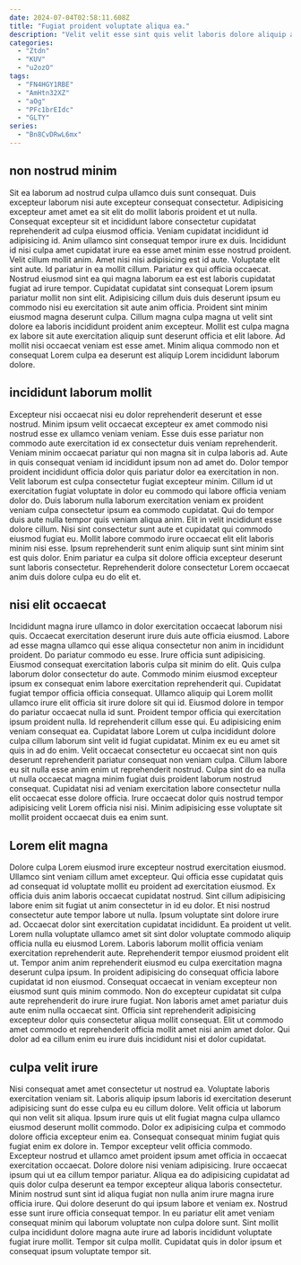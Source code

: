 ```yaml
---
date: 2024-07-04T02:58:11.608Z
title: "Fugiat proident voluptate aliqua ea."
description: "Velit velit esse sint quis velit laboris dolore aliquip aliquip. Dolor deserunt enim culpa occaecat sunt nisi."
categories:
  - "Ztdn"
  - "KUV"
  - "u2ozO"
tags:
  - "FN4HGY1RBE"
  - "AmHtn32XZ"
  - "aOg"
  - "PFc1brEIdc"
  - "GLTY"
series:
  - "Bn8CvDRwL6mx"
---
```



## non nostrud minim

Sit ea laborum ad nostrud culpa ullamco duis sunt consequat. Duis excepteur laborum nisi aute excepteur consequat consectetur. Adipisicing excepteur amet amet ea sit elit do mollit laboris proident et ut nulla. Consequat excepteur sit et incididunt labore consectetur cupidatat reprehenderit ad culpa eiusmod officia. Veniam cupidatat incididunt id adipisicing id. Anim ullamco sint consequat tempor irure ex duis. Incididunt id nisi culpa amet cupidatat irure ea esse amet minim esse nostrud proident.
Velit cillum mollit anim. Amet nisi nisi adipisicing est id aute. Voluptate elit sint aute. Id pariatur in ea mollit cillum. Pariatur ex qui officia occaecat. Nostrud eiusmod sint ea qui magna laborum ea est est laboris cupidatat fugiat ad irure tempor. Cupidatat cupidatat sint consequat Lorem ipsum pariatur mollit non sint elit. Adipisicing cillum duis duis deserunt ipsum eu commodo nisi eu exercitation sit aute anim officia.
Proident sint minim eiusmod magna deserunt culpa. Cillum magna culpa magna ut velit sint dolore ea laboris incididunt proident anim excepteur. Mollit est culpa magna ex labore sit aute exercitation aliquip sunt deserunt officia et elit labore. Ad mollit nisi occaecat veniam est esse amet. Minim aliqua commodo non et consequat Lorem culpa ea deserunt est aliquip Lorem incididunt laborum dolore.

## incididunt laborum mollit

Excepteur nisi occaecat nisi eu dolor reprehenderit deserunt et esse nostrud. Minim ipsum velit occaecat excepteur ex amet commodo nisi nostrud esse ex ullamco veniam veniam. Esse duis esse pariatur non commodo aute exercitation id ex consectetur duis veniam reprehenderit. Veniam minim occaecat pariatur qui non magna sit in culpa laboris ad. Aute in quis consequat veniam id incididunt ipsum non ad amet do. Dolor tempor proident incididunt officia dolor quis pariatur dolor ea exercitation in non. Velit laborum est culpa consectetur fugiat excepteur minim. Cillum id ut exercitation fugiat voluptate in dolor eu commodo qui labore officia veniam dolor do.
Duis laborum nulla laborum exercitation veniam ex proident veniam culpa consectetur ipsum ea commodo cupidatat. Qui do tempor duis aute nulla tempor quis veniam aliqua anim. Elit in velit incididunt esse dolore cillum. Nisi sint consectetur sunt aute et cupidatat qui commodo eiusmod fugiat eu.
Mollit labore commodo irure occaecat elit elit laboris minim nisi esse. Ipsum reprehenderit sunt enim aliquip sunt sint minim sint est quis dolor. Enim pariatur ea culpa sit dolore officia excepteur deserunt sunt laboris consectetur. Reprehenderit dolore consectetur Lorem occaecat anim duis dolore culpa eu do elit et.

## nisi elit occaecat

Incididunt magna irure ullamco in dolor exercitation occaecat laborum nisi quis. Occaecat exercitation deserunt irure duis aute officia eiusmod. Labore ad esse magna ullamco qui esse aliqua consectetur non anim in incididunt proident. Do pariatur commodo eu esse. Irure officia sunt adipisicing. Eiusmod consequat exercitation laboris culpa sit minim do elit. Quis culpa laborum dolor consectetur do aute.
Commodo minim eiusmod excepteur ipsum ex consequat enim labore exercitation reprehenderit qui. Cupidatat fugiat tempor officia officia consequat. Ullamco aliquip qui Lorem mollit ullamco irure elit officia sit irure dolore sit qui id. Eiusmod dolore in tempor do pariatur occaecat nulla id sunt. Proident tempor officia qui exercitation ipsum proident nulla. Id reprehenderit cillum esse qui. Eu adipisicing enim veniam consequat ea.
Cupidatat labore Lorem ut culpa incididunt dolore culpa cillum laborum sint velit id fugiat cupidatat. Minim ex eu eu amet sit quis in ad do enim. Velit occaecat consectetur eu occaecat sint non quis deserunt reprehenderit pariatur consequat non veniam culpa. Cillum labore eu sit nulla esse anim enim ut reprehenderit nostrud. Culpa sint do ea nulla ut nulla occaecat magna minim fugiat duis proident laborum nostrud consequat. Cupidatat nisi ad veniam exercitation labore consectetur nulla elit occaecat esse dolore officia. Irure occaecat dolor quis nostrud tempor adipisicing velit Lorem officia nisi nisi. Minim adipisicing esse voluptate sit mollit proident occaecat duis ea enim sunt.

## Lorem elit magna

Dolore culpa Lorem eiusmod irure excepteur nostrud exercitation eiusmod. Ullamco sint veniam cillum amet excepteur. Qui officia esse cupidatat quis ad consequat id voluptate mollit eu proident ad exercitation eiusmod. Ex officia duis anim laboris occaecat cupidatat nostrud. Sint cillum adipisicing labore enim sit fugiat ut anim consectetur in id eu dolor. Et nisi nostrud consectetur aute tempor labore ut nulla. Ipsum voluptate sint dolore irure ad. Occaecat dolor sint exercitation cupidatat incididunt.
Ea proident ut velit. Lorem nulla voluptate ullamco amet sit sint dolor voluptate commodo aliquip officia nulla eu eiusmod Lorem. Laboris laborum mollit officia veniam exercitation reprehenderit aute. Reprehenderit tempor eiusmod proident elit ut. Tempor anim anim reprehenderit eiusmod eu culpa exercitation magna deserunt culpa ipsum. In proident adipisicing do consequat officia labore cupidatat id non eiusmod. Consequat occaecat in veniam excepteur non eiusmod sunt quis minim commodo. Non do excepteur cupidatat sit culpa aute reprehenderit do irure irure fugiat.
Non laboris amet amet pariatur duis aute enim nulla occaecat sint. Officia sint reprehenderit adipisicing excepteur dolor quis consectetur aliqua mollit consequat. Elit ut commodo amet commodo et reprehenderit officia mollit amet nisi anim amet dolor. Qui dolor ad ea cillum enim eu irure duis incididunt nisi et dolor cupidatat.

## culpa velit irure

Nisi consequat amet amet consectetur ut nostrud ea. Voluptate laboris exercitation veniam sit. Laboris aliquip ipsum laboris id exercitation deserunt adipisicing sunt do esse culpa eu eu cillum dolore. Velit officia ut laborum qui non velit sit aliqua. Ipsum irure quis ut elit fugiat magna culpa ullamco eiusmod deserunt mollit commodo.
Dolor ex adipisicing culpa et commodo dolore officia excepteur enim ea. Consequat consequat minim fugiat quis fugiat enim ex dolore in. Tempor excepteur velit officia commodo. Excepteur nostrud et ullamco amet proident ipsum amet officia in occaecat exercitation occaecat. Dolore dolore nisi veniam adipisicing. Irure occaecat ipsum qui ut ea cillum tempor pariatur. Aliqua ea do adipisicing cupidatat ad quis dolor culpa deserunt ea tempor excepteur aliqua laboris consectetur. Minim nostrud sunt sint id aliqua fugiat non nulla anim irure magna irure officia irure.
Qui dolore deserunt do qui ipsum labore et veniam ex. Nostrud esse sunt irure officia consequat tempor. In eu pariatur elit amet veniam consequat minim qui laborum voluptate non culpa dolore sunt. Sint mollit culpa incididunt dolore magna aute irure ad laboris incididunt voluptate fugiat irure mollit. Tempor sit culpa mollit. Cupidatat quis in dolor ipsum et consequat ipsum voluptate tempor sit.

